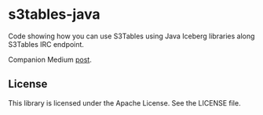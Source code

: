 # s3tables-java
Code showing how you can use S3Tables using Java Iceberg libraries along S3Tables IRC endpoint. 

Companion Medium [post](https://medium.com/@neuw84/using-s3-tables-with-iceberg-java-api-1f9c8bbf630b).

## License

This library is licensed under the Apache License. See the LICENSE file.
